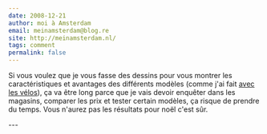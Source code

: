 ```yaml
---
date: 2008-12-21
author: moi à Amsterdam
email: meinamsterdam@blog.re
site: http://meinamsterdam.nl/
tags: comment
permalink: false
---
```


<p>
Si vous voulez que je vous fasse des dessins pour vous montrer les caractéristiques et avantages des différents modèles (comme j'ai fait <a href="">avec les vélos</a>), ça va être long parce que je vais devoir enquêter dans les magasins, comparer les prix et tester certain modèles, ça risque de prendre du temps. Vous n'aurez pas les résultats pour noël c'est sûr.
</p>
---